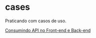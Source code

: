 # cases
Praticando com casos de uso.

[Consumindo API no Front-end e Back-end](https://github.com/gibify/cases/tree/main/api-fontend-backend)
